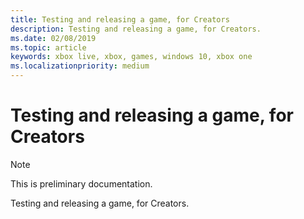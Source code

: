 ```yaml
---
title: Testing and releasing a game, for Creators
description: Testing and releasing a game, for Creators.
ms.date: 02/08/2019
ms.topic: article
keywords: xbox live, xbox, games, windows 10, xbox one
ms.localizationpriority: medium
---
```

# Testing and releasing a game, for Creators

> [!NOTE]
> This is preliminary documentation.

Testing and releasing a game, for Creators.

